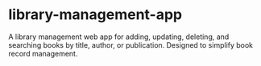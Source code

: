 # library-management-app
A library management web app for adding, updating, deleting, and searching books by title, author, or publication. Designed to simplify book record management.
